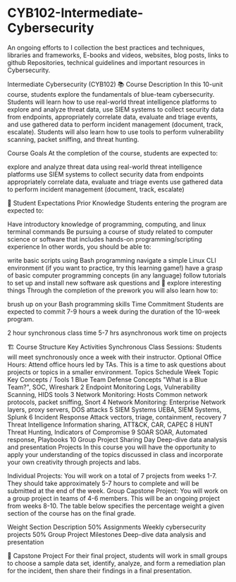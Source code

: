 # CYB102-Intermediate-Cybersecurity
An ongoing efforts to I collection the best practices and techniques, libraries and frameworks, E-books and videos, websites, blog posts, links to github Repositories, technical guidelines and important resources in Cybersecurity.

Intermediate Cybersecurity (CYB102)
📚 Course Description
In this 10-unit course, students explore the fundamentals of blue-team cybersecurity. Students will learn how to use real-world threat intelligence platforms to explore and analyze threat data, use SIEM systems to collect security data from endpoints, appropriately correlate data, evaluate and triage events, and use gathered data to perform incident management (document, track, escalate). Students will also learn how to use tools to perform vulnerability scanning, packet sniffing, and threat hunting.

Course Goals
At the completion of the course, students are expected to:

explore and analyze threat data using real-world threat intelligence platforms
use SIEM systems to collect security data from endpoints
appropriately correlate data, evaluate and triage events
use gathered data to perform incident management (document, track, escalate)

🙋 Student Expectations
Prior Knowledge
Students entering the program are expected to:

Have introductory knowledge of programming, computing, and linux terminal commands
Be pursuing a course of study related to computer science or software that includes hands-on programming/scripting experience
In other words, you should be able to:

write basic scripts using Bash programming
navigate a simple Linux CLI environment
(if you want to practice, try this learning game!)
have a grasp of basic computer programming concepts (in any language)
follow tutorials to set up and install new software
ask questions and 🚀 explore interesting things
Through the completion of the prework you will also learn how to:

brush up on your Bash programming skills
Time Commitment
Students are expected to commit 7-9 hours a week during the duration of the 10-week program.

2 hour synchronous class time
5-7 hrs asynchronous work time on projects

🏗️ Course Structure
Key Activities
Synchronous Class Sessions: Students will meet synchronously once a week with their instructor.
Optional Office Hours: Attend office hours led by TAs. This is a time to ask questions about projects or topics in a smaller environment.
Topics Schedule
Week	Topic	Key Concepts / Tools
1	Blue Team Defense Concepts	"What is a Blue Team?", SOC, Wireshark
2	Endpoint Monitoring	Logs, Vulnerability Scanning, HIDS tools
3	Network Monitoring: Hosts	Common network protocols, packet sniffing, Snort
4	Network Monitoring: Enterprise	Network layers, proxy servers, DOS attacks
5	SIEM Systems	UEBA, SIEM Systems, Splunk
6	Incident Response	Attack vectors, triage, containment, recovery
7	Threat Intelligence	Information sharing, ATT&CK, CAR, CAPEC
8	HUNT	Threat Hunting, Indicators of Compromise
9	SOAR	SOAR, Automated response, Playbooks
10	Group Project Sharing Day	Deep-dive data analysis and presentation
Projects
In this course you will have the opportunity to apply your understanding of the topics discussed in class and incorporate your own creativity through projects and labs.

Individual Projects: You will work on a total of 7 projects from weeks 1-7. They should take approximately 5-7 hours to complete and will be submitted at the end of the week.
Group Capstone Project: You will work on a group project in teams of 4-6 members. This will be an ongoing project from weeks 8-10.
The table below specifies the percentage weight a given section of the course has on the final grade.

Weight	Section	Description
50%	Assignments	Weekly cybersecurity projects
50%	Group Project Milestones	Deep-dive data analysis and presentation

🚀 Capstone Project
For their final project, students will work in small groups to choose a sample data set, identify, analyze, and form a remediation plan for the incident, then share their findings in a final presentation.
